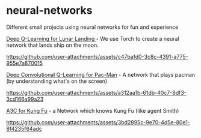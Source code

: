 # neural-networks

Different small projects using neural networks for fun and experience

[Deep Q-Learning for Lunar Landing ](https://github.com/kurumbus/neural-networks/blob/main/Deep_Q_Learning_for_Lunar_Landing.ipynb)  - We use Torch to create a neural network that lands ship on the moon.


https://github.com/user-attachments/assets/c47bafd0-3c8c-4391-a775-955e7a870015


[Deep Convolutional Q-Learning for Pac-Man](https://github.com/kurumbus/neural-networks/blob/main/Deep_Convolutional_Q_Learning_for_Pac_Man.ipynb) - A network that plays pacman (by understanding what's on the screen)


https://github.com/user-attachments/assets/a312aa1b-61db-40c7-8df3-3cd166a99a23

[A3C for Kung Fu](https://github.com/kurumbus/neural-networks/blob/main/A3C_for_Kung_Fu.ipynb)  - a Network which knows Kung Fu (like agent Smith)



https://github.com/user-attachments/assets/3bd2895c-9e70-4d5e-80e1-8f4235f64adc

